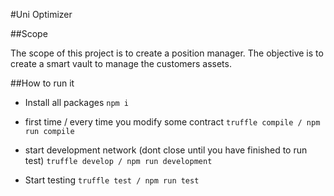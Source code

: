 #Uni Optimizer

##Scope

The scope of this project is to create a position manager.
The objective is to create a smart vault to manage the customers assets.

##How to run it

- Install all packages
`npm i`

- first time / every time you modify some contract
`truffle compile / npm run compile`

- start development network (dont close until you have finished to run test)
`truffle develop / npm run development`


- Start testing
`truffle test / npm run test`

